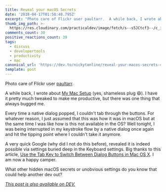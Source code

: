 ```yaml
---
title: Reveal your macOS Secrets
date: '2018-04-17T01:58:48.795Z'
excerpt: "Photo care of Flickr user paultarr.  A while back, I wrote about My Mac Setup (yes, shameless plug \U0001F604)..."
thumb_img_path: >-
  https://res.cloudinary.com/practicaldev/image/fetch/s--s5JCtcf3--/c_imagga_scale,f_auto,fl_progressive,h_420,q_auto,w_1000/https://thepracticaldev.s3.amazonaws.com/i/bcz0ib9rl1ddretjo9xl.jpg
comments_count: 30
positive_reactions_count: 39
tags:
  - discuss
  - developertools
  - productivity
  - mac
canonical_url: 'https://dev.to/nickytonline/reveal-your-macos-secrets-4d0i'
template: post
---
```



Photo care of Flickr user [paultarr](https://www.flickr.com/photos/92442726@N02/8402765138/in/photolist-dNwnk1-641NHp-dN1SXG-7LEZYr-5KUUA-3ngBht-dcKg1C-bzrxia-a5iTaN-7crwgb-4TyiFu-4MjV7t-6WhpgR-9dg9cs-9hDBt5-5aSRmz-iUTtod-2Fruqc-su653-4tidA7-5Z5j7o-9dyevR-8Bm7iV-jojh6-4oaDnu-7FSUUK-6Qw2JB-jmSyA-cdqTXL-FGhpu-6CyVD5-7R4V7K-9GaUZK-6AzevT-5Jvhc4-81Sjv5-9cBUkA-7JNFNx-yChoD-4aQedB-8tsh3J-oUXdD1-b8JDKT-MF4mw-EPGVfP-Dy95RZ-7f4A8v-auDMJc-fpMrkj-aWxnUe).

A while back, I wrote about [My Mac Setup](https://mac.iamdeveloper.com) (yes, shameless plug 😄). I have it pretty much tweaked to make me productive, but there was one thing that always bugged me.

Every time a native dialog popped, I couldn't tab through the buttons. For whatever reason, I just assumed that this was how it was in macOS but at the same time I was like how is this not available in the OS? Well tonight, I was being interrupted in my keystroke flow by a native dialog once again and hit the tipping point where I couldn't take it anymore.

A very quick Google (why did I not do this before), revealed it is indeed possible via settings buried deep in the Keyboard settings. Big thanks to this article, [Use the Tab Key to Switch Between Dialog Buttons in Mac OS X](http://osxdaily.com/2010/02/26/use-the-tab-key-to-switch-between-dialog-buttons-in-mac-os-x). I am now a happy camper.

What other hidden macOS secrets or unobvious settings do you know that could help another dev out?

*[This post is also available on DEV.](https://dev.to/nickytonline/reveal-your-macos-secrets-4d0i)*


<script>
const parent = document.getElementsByTagName('head')[0];
const script = document.createElement('script');
script.type = 'text/javascript';
script.src = 'https://cdnjs.cloudflare.com/ajax/libs/iframe-resizer/4.1.1/iframeResizer.min.js';
script.charset = 'utf-8';
script.onload = function() {
    window.iFrameResize({}, '.liquidTag');
};
parent.appendChild(script);
</script>    
